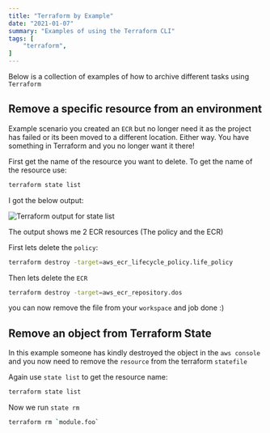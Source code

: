 ```yaml
---
title: "Terraform by Example"
date: "2021-01-07"
summary: "Examples of using the Terraform CLI"
tags: [
    "terraform",
]
---
```


Below is a collection of examples of how to archive different tasks using `Terraform`

## Remove a specific resource from an environment

Example scenario you created an `ECR` but no longer need it as the project has failed or its been moved to a different location. Either way. You have something in Terraform and you no longer want it there!

First get the name of the resource you want to delete. To get the name of the resource use:

``` bash
terraform state list
```

I got the below output:

![Terraform output for state list](/terraform-by-example/terraform01.PNG)

The output shows me 2 ECR resources (The policy and the ECR)

First lets delete the `policy`:

``` bash
terraform destroy -target=aws_ecr_lifecycle_policy.life_policy
```

Then lets delete the `ECR`

``` bash
terraform destroy -target=aws_ecr_repository.dos
```

you can now remove the file from your `workspace` and job done :)

## Remove an object from Terraform State

In this example someone has kindly destroyed the object in the `aws console` and you now need to remove the `resource` from the terraform `statefile`

Again use `state list` to get the resource name:

``` bash
terraform state list
```

Now we run `state rm`

``` bash
terraform rm `module.foo`
```
